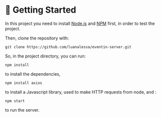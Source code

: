 # 🏁 Getting Started 

In this project you need to install [Node.js](https://nodejs.org/en/download/) and [NPM](https://docs.npmjs.com/cli/v7/commands/npm-install) first, in order to test the project.

Then, clone the repository with:

```
git clone https://github.com/luanalessa/eventin-server.git
```

So, in the project directory, you can run:

```
npm install
```
to install the dependencies,

```
npm install axios
```
to install a Javascript library, used to make HTTP requests from node, and : 
```
npm start
```

to run the server.
